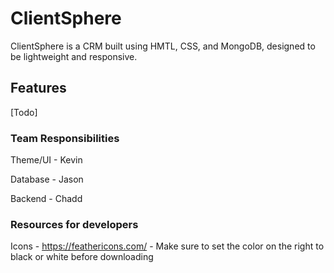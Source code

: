# ClientSphere

ClientSphere is a CRM built using HMTL, CSS, and MongoDB, designed to be lightweight and responsive.

## Features

[Todo]

### Team Responsibilities

Theme/UI - Kevin

Database - Jason

Backend - Chadd

### Resources for developers

Icons - https://feathericons.com/  - Make sure to set the color on the right to black or white before downloading